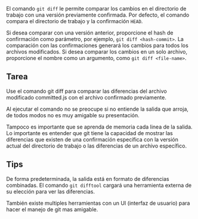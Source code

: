 El comando `git diff` le permite comparar los cambios en el directorio de trabajo con una versión previamente confirmada. Por defecto, el comando compara el directorio de trabajo y la confirmación `HEAD`.

Si desea comparar con una versión anterior, proporcione el hash de confirmación como parámetro, por ejemplo, `git diff <hash-commit>`. La comparación con las confirmaciones generará los cambios para todos los archivos modificados. Si desea comparar los cambios en un solo archivo, proporcione el nombre como un argumento, como `git diff <file-name>`.

## Tarea

Use el comando git diff <file-name> para comparar las diferencias del archivo modificado committed.js con el archivo confirmado previamente.

Al ejecutar el comando no se preocupe si no entiende la salida que arroja, de todos modos no es muy amigable su presentación. 

Tampoco es importante que se aprenda de memoria cada linea de la salida. Lo importante es entender que git tiene la capacidad de mostrar las diferencias que existen de una confirmación específica con la versión actual del directorio de trabajo o las diferencias de un archivo específico.

## Tips

De forma predeterminada, la salida está en formato de diferencias combinadas. El comando `git difftool` cargará una herramienta externa de su elección para ver las diferencias.

También existe multiples herramientas con un UI (interfaz de usuario) para hacer el manejo de git mas amigable.  



